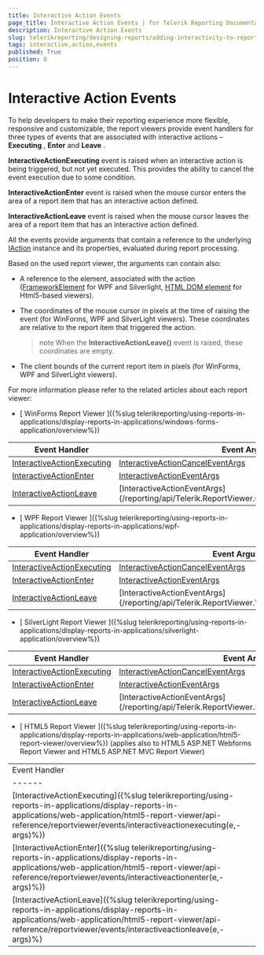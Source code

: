 ```yaml
---
title: Interactive Action Events
page_title: Interactive Action Events | for Telerik Reporting Documentation
description: Interactive Action Events
slug: telerikreporting/designing-reports/adding-interactivity-to-reports/actions/interactive-action-events
tags: interactive,action,events
published: True
position: 8
---
```


# Interactive Action Events



To help developers to make their reporting experience more flexible, responsive and customizable, the report viewers         provide event handlers for three types of events that are associated with interactive actions – __Executing__ ,         __Enter__  and __Leave__ .       

__InteractiveActionExecuting__  event is raised when an interactive action is being triggered, but not yet executed. This provides the ability to cancel the event execution due to some condition.       

__InteractiveActionEnter__  event is raised when the mouse cursor enters the area of a report item that has an interactive action defined.       

__InteractiveActionLeave__  event is raised when the mouse cursor leaves the area of a report item that has an interactive action defined.       

All the events provide arguments that contain a reference to the underlying         [IAction](/reporting/api/Telerik.Reporting.Processing.IAction) instance         and its properties, evaluated during report processing.       

Based on the used report viewer, the arguments can contain also:       

* A reference to the element, associated with the action ([FrameworkElement](https://msdn.microsoft.com/en-us/library/system.windows.frameworkelement(v=vs.110).aspx)             for WPF and Silverlight,             [HTML DOM element](http://www.w3schools.com/js/js_htmldom_elements.asp)             for Html5-based viewers).           

* The coordinates of the mouse cursor in pixels at the time of raising the event (for WinForms, WPF and SilverLight viewers). These coordinates are relative to the report item that triggered the action.           

   >note When the  __InteractiveActionLeave()__  event is raised, these coordinates are empty.             

* The client bounds of the current report item in pixels (for WinForms, WPF and SilverLight viewers).           

For more information please refer to the related articles about each report viewer:       

* [               WinForms Report Viewer             ]({%slug telerikreporting/using-reports-in-applications/display-reports-in-applications/windows-forms-application/overview%})


| Event Handler | Event Arguments |
| ------ | ------ |
|[InteractiveActionExecuting](/reporting/api/Telerik.ReportViewer.WinForms.ReportViewerBase#Telerik_ReportViewer_WinForms_ReportViewerBase_InteractiveActionExecuting)|[InteractiveActionCancelEventArgs](/reporting/api/Telerik.ReportViewer.Common.InteractiveActionCancelEventArgs)|
|[InteractiveActionEnter](/reporting/api/Telerik.ReportViewer.WinForms.ReportViewerBase#Telerik_ReportViewer_WinForms_ReportViewerBase_InteractiveActionEnter)|[InteractiveActionEventArgs](/reporting/api/Telerik.ReportViewer.Common.InteractiveActionEventArgs)|
|[InteractiveActionLeave](/reporting/api/Telerik.ReportViewer.WinForms.ReportViewerBase#Telerik_ReportViewer_WinForms_ReportViewerBase_InteractiveActionLeave)|[InteractiveActionEventArgs](/reporting/api/Telerik.ReportViewer.Common.InteractiveActionEventArgs|




* [               WPF Report Viewer             ]({%slug telerikreporting/using-reports-in-applications/display-reports-in-applications/wpf-application/overview%})


| Event Handler | Event Arguments |
| ------ | ------ |
|[InteractiveActionExecuting](/reporting/api/Telerik.ReportViewer.Wpf.ReportViewer#Telerik_ReportViewer_Wpf_ReportViewer_InteractiveActionExecuting)|[InteractiveActionCancelEventArgs](/reporting/api/Telerik.ReportViewer.Wpf.InteractiveActionCancelEventArgs)|
|[InteractiveActionEnter](/reporting/api/Telerik.ReportViewer.Wpf.ReportViewer#Telerik_ReportViewer_Wpf_ReportViewer_InteractiveActionEnter)|[InteractiveActionEventArgs](/reporting/api/Telerik.ReportViewer.Wpf.InteractiveActionEventArgs)|
|[InteractiveActionLeave](/reporting/api/Telerik.ReportViewer.Wpf.ReportViewer#Telerik_ReportViewer_Wpf_ReportViewer_InteractiveActionLeave)|[InteractiveActionEventArgs](/reporting/api/Telerik.ReportViewer.Wpf.InteractiveActionEventArgs|




* [               SilverLight Report Viewer             ]({%slug telerikreporting/using-reports-in-applications/display-reports-in-applications/silverlight-application/overview%})


| Event Handler | Event Arguments |
| ------ | ------ |
|[InteractiveActionExecuting](/reporting/api/Telerik.ReportViewer.Silverlight.ReportViewer#Telerik_ReportViewer_Silverlight_ReportViewer_InteractiveActionExecuting)|[InteractiveActionCancelEventArgs](/reporting/api/Telerik.ReportViewer.Silverlight.InteractiveActionCancelEventArgs)|
|[InteractiveActionEnter](/reporting/api/Telerik.ReportViewer.Silverlight.ReportViewer#Telerik_ReportViewer_Silverlight_ReportViewer_InteractiveActionEnter)|[InteractiveActionEventArgs](/reporting/api/Telerik.ReportViewer.Silverlight.InteractiveActionEventArgs)|
|[InteractiveActionLeave](/reporting/api/Telerik.ReportViewer.Silverlight.ReportViewer#Telerik_ReportViewer_Silverlight_ReportViewer_InteractiveActionLeave)|[InteractiveActionEventArgs](/reporting/api/Telerik.ReportViewer.Silverlight.InteractiveActionEventArgs|




* [               HTML5 Report Viewer             ]({%slug telerikreporting/using-reports-in-applications/display-reports-in-applications/web-application/html5-report-viewer/overview%})             (applies also to HTML5 ASP.NET Webforms Report Viewer and HTML5 ASP.NET MVC Report Viewer)           


|   |   |
| ------ | ------ |
 Event Handler |
| ------ |
|[InteractiveActionExecuting]({%slug telerikreporting/using-reports-in-applications/display-reports-in-applications/web-application/html5-report-viewer/api-reference/reportviewer/events/interactiveactionexecuting(e,-args)%})|
|[InteractiveActionEnter]({%slug telerikreporting/using-reports-in-applications/display-reports-in-applications/web-application/html5-report-viewer/api-reference/reportviewer/events/interactiveactionenter(e,-args)%})|
|[InteractiveActionLeave]({%slug telerikreporting/using-reports-in-applications/display-reports-in-applications/web-application/html5-report-viewer/api-reference/reportviewer/events/interactiveactionleave(e,-args)%}|



